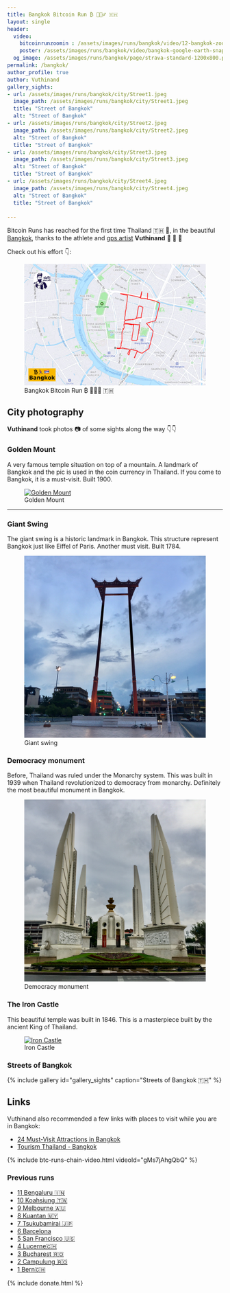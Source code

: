 ```yaml
---
title: Bangkok Bitcoin Run ₿ 🏃🏿‍♂️ 🇹🇭
layout: single
header:
  video:
    bitcoinrunzoomin : /assets/images/runs/bangkok/video/12-bangkok-zoomin-1920x1080.m4v
    poster: /assets/images/runs/bangkok/video/bangkok-google-earth-snapshot-1920x1080.jpg
  og_image: /assets/images/runs/bangkok/page/strava-standard-1200x800.png
permalink: /bangkok/
author_profile: true
author: Vuthinand
gallery_sights:
- url: /assets/images/runs/bangkok/city/Street1.jpeg
  image_path: /assets/images/runs/bangkok/city/Street1.jpeg
  title: "Street of Bangkok"
  alt: "Street of Bangkok"
- url: /assets/images/runs/bangkok/city/Street2.jpeg
  image_path: /assets/images/runs/bangkok/city/Street2.jpeg
  alt: "Street of Bangkok"
  title: "Street of Bangkok"
- url: /assets/images/runs/bangkok/city/Street3.jpeg
  image_path: /assets/images/runs/bangkok/city/Street3.jpeg
  alt: "Street of Bangkok"
  title: "Street of Bangkok"
- url: /assets/images/runs/bangkok/city/Street4.jpeg
  image_path: /assets/images/runs/bangkok/city/Street4.jpeg
  alt: "Street of Bangkok"
  title: "Street of Bangkok"

---
```


Bitcoin Runs has reached for the first time Thailand 🇹🇭 🎉, in the beautiful [Bangkok](https://en.wikipedia.org/wiki/Bangkok),
thanks to the athlete and [gps artist](https://www.instagram.com/vuthinand/) **Vuthinand** 💪 👏 🙏  

Check out his effort 👇:

<figure class="image">
  <a href="/assets/images/runs/bangkok/page/strava-standard-1200x800.png" target="_blank">
    <img src="/assets/images/runs/bangkok/page/strava-standard-1200x800.png" alt="Bangkok Bitcoin Ride Strava ₿ 🏃🏿‍♂️ 🇹🇭">
  </a>
  <figcaption>Bangkok Bitcoin Run ₿ 🏃🏿‍♂️ 🇹🇭</figcaption>
</figure>

## City photography

**Vuthinand** took photos 📷 of some sights along the way 👇👇

### Golden Mount
A very famous temple situation on top of a mountain. A landmark of Bangkok and the pic is used in the coin currency in Thailand.
If you come to Bangkok, it is a must-visit. Built 1900.

<figure class="image">
  <a href="/assets/images/runs/bangkok/city/golden-mount.jpeg">
    <img src="/assets/images/runs/bangkok/city/golden-mount.jpeg" alt="Golden Mount">
  </a>
  <figcaption>Golden Mount</figcaption>
</figure>

<hr>

### Giant Swing 

The giant swing is a historic landmark in Bangkok. This structure represent Bangkok just like Eiffel of Paris. 
Another must visit. Built 1784.

<figure class="image">
  <a href="/assets/images/runs/bangkok/city/giant-swing.jpeg">
    <img src="/assets/images/runs/bangkok/city/giant-swing.jpeg" alt="Giant swing">
  </a>
  <figcaption>Giant swing</figcaption>
</figure>

### Democracy monument 

Before, Thailand was ruled under the Monarchy system.
This was built  in 1939 when Thailand revolutionized to democracy from monarchy.
Definitely the most beautiful monument in Bangkok.

<figure class="image">
  <a href="/assets/images/runs/bangkok/city/democracy-monument.jpeg">
    <img src="/assets/images/runs/bangkok/city/democracy-monument.jpeg" alt="Democracy monument">
  </a>
  <figcaption>Democracy monument</figcaption>
</figure>

### The Iron Castle 

This beautiful temple was built in 1846. This is a masterpiece built by the ancient King of Thailand.

<figure class="image">
  <a href="/assets/images/runs/bangkok/city/iron-castle.jpeg">
    <img src="/assets/images/runs/bangkok/city/iron-castle.jpeg" alt="Iron Castle">
  </a>
  <figcaption>Iron Castle</figcaption>
</figure>

### Streets of Bangkok

{% include gallery id="gallery_sights" caption="Streets of Bangkok 🇹🇭" %}

## Links

Vuthinand also recommended a few links with places to visit while you are in Bangkok:
- [24 Must-Visit Attractions in Bangkok](https://theculturetrip.com/asia/thailand/articles/20-must-visit-attractions-bangkok/)
- [Tourism Thailand - Bangkok](https://www.tourismthailand.org/Destinations/Provinces/Bangkok/219)

{% include btc-runs-chain-video.html videoId="gMs7jAhgQbQ" %}

### Previous runs

- [11 Bengaluru 🇮🇳](/bengaluru)
- [10 Koahsiung 🇹🇼](/kaohsiung)
- [9 Melbourne 🇦🇺](/melbourne)
- [8 Kuantan 🇲🇾](/kuantan)
- [7 Tsukubamirai 🇯🇵](/tsukubamirai)
- [6 Barcelona](/barcelona)
- [5 San Francisco 🇺🇸](/san-francisco)
- [4 Lucerne🇨🇭](/lucerne)
- [3 Bucharest 🇷🇴](/bucharest)
- [2 Campulung 🇷🇴](/campulung)
- [1 Bern🇨🇭](/bern)

{% include donate.html %}  
  
  
